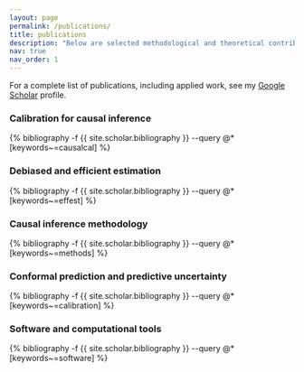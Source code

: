 ```yaml
---
layout: page
permalink: /publications/
title: publications
description: "Below are selected methodological and theoretical contributions."
nav: true
nav_order: 1
---
```



For a complete list of publications, including applied work, see my [Google Scholar](https://scholar.google.com) profile.

<div class="publications">


<h3>Calibration for causal inference</h3>
{% bibliography -f {{ site.scholar.bibliography }} --query @*[keywords~=causalcal] %}

<h3>Debiased and efficient estimation</h3>
{% bibliography -f {{ site.scholar.bibliography }} --query @*[keywords~=effest] %}

<h3>Causal inference methodology</h3>
{% bibliography -f {{ site.scholar.bibliography }} --query @*[keywords~=methods] %}

<h3>Conformal prediction and predictive uncertainty</h3>
{% bibliography -f {{ site.scholar.bibliography }} --query @*[keywords~=calibration] %}

<h3>Software and computational tools</h3>
{% bibliography -f {{ site.scholar.bibliography }} --query @*[keywords~=software] %}


</div>
